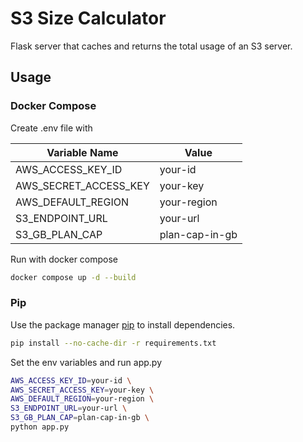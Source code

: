# S3 Size Calculator

Flask server that caches and returns the total usage of an S3 server.

## Usage

### Docker Compose

Create .env file with

| Variable Name           | Value            |
|-------------------------|------------------|
| AWS_ACCESS_KEY_ID       | your-id          |
| AWS_SECRET_ACCESS_KEY   | your-key         |
| AWS_DEFAULT_REGION      | your-region      |
| S3_ENDPOINT_URL         | your-url         |
| S3_GB_PLAN_CAP          | plan-cap-in-gb   |


Run with docker compose

```bash
docker compose up -d --build
```

### Pip

Use the package manager [pip](https://pip.pypa.io/en/stable/) to install dependencies.

```bash
pip install --no-cache-dir -r requirements.txt
```

Set the env variables and run app.py

```bash
AWS_ACCESS_KEY_ID=your-id \
AWS_SECRET_ACCESS_KEY=your-key \
AWS_DEFAULT_REGION=your-region \
S3_ENDPOINT_URL=your-url \
S3_GB_PLAN_CAP=plan-cap-in-gb \
python app.py
```
